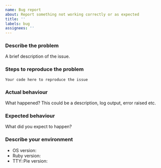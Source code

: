 ```yaml
---
name: Bug report
about: Report something not working correctly or as expected
title: ''
labels: bug
assignees: ''
---
```


### Describe the problem

A brief description of the issue.

### Steps to reproduce the problem

```
Your code here to reproduce the issue
```

### Actual behaviour

What happened? This could be a description, log output, error raised etc.

### Expected behaviour

What did you expect to happen?

### Describe your environment

* OS version:
* Ruby version:
* TTY::Pie version:
